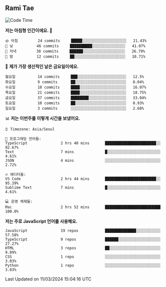 ## Rami Tae

<!--START_SECTION:waka-->
![Code Time](http://img.shields.io/badge/Code%20Time-1%2C363%20hrs%2044%20mins-blue)

**저는 아침형 인간이에요. 🐤** 

```text
🌞 아침         24 commits     █████░░░░░░░░░░░░░░░░░░░░   21.43% 
🌆 낮　         46 commits     ██████████░░░░░░░░░░░░░░░   41.07% 
🌃 저녁         30 commits     ██████░░░░░░░░░░░░░░░░░░░   26.79% 
🌙 밤　         12 commits     ██░░░░░░░░░░░░░░░░░░░░░░░   10.71%

```
📅 **제가 가장 생산적인 날은 금요일이에요.** 

```text
월요일          14 commits     ███░░░░░░░░░░░░░░░░░░░░░░   12.5% 
화요일          9 commits      ██░░░░░░░░░░░░░░░░░░░░░░░   8.04% 
수요일          18 commits     ████░░░░░░░░░░░░░░░░░░░░░   16.07% 
목요일          21 commits     ████░░░░░░░░░░░░░░░░░░░░░   18.75% 
금요일          37 commits     ████████░░░░░░░░░░░░░░░░░   33.04% 
토요일          10 commits     ██░░░░░░░░░░░░░░░░░░░░░░░   8.93% 
일요일          3 commits      ░░░░░░░░░░░░░░░░░░░░░░░░░   2.68%

```


📊 **저는 이번주를 이렇게 시간을 보냈어요.** 

```text
⌚︎ Timezone: Asia/Seoul

💬 프로그래밍 언어들: 
TypeScript               2 hrs 40 mins       ███████████████████████░░   92.67% 
Text                     7 mins              █░░░░░░░░░░░░░░░░░░░░░░░░   4.61% 
JSON                     4 mins              ░░░░░░░░░░░░░░░░░░░░░░░░░   2.72%

🔥 에디터들: 
VS Code                  2 hrs 44 mins       ███████████████████████░░   95.39% 
Sublime Text             7 mins              █░░░░░░░░░░░░░░░░░░░░░░░░   4.61%

💻 운영 체제들: 
Mac                      2 hrs 52 mins       █████████████████████████   100.0%

```

**저는 주로 JavaScript 언어를 사용해요.** 

```text
JavaScript               19 repos            ██████████████░░░░░░░░░░░   57.58% 
TypeScript               9 repos             ██████░░░░░░░░░░░░░░░░░░░   27.27% 
HTML                     3 repos             ██░░░░░░░░░░░░░░░░░░░░░░░   9.09% 
CSS                      1 repo              ░░░░░░░░░░░░░░░░░░░░░░░░░   3.03% 
Python                   1 repo              ░░░░░░░░░░░░░░░░░░░░░░░░░   3.03%

```



 Last Updated on 11/03/2024 15:04:16 UTC
<!--END_SECTION:waka-->
